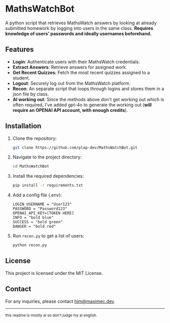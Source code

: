 # MathsWatchBot

A python script that retrieves MathsWatch answers by looking at already submitted homework by logging into users in the same class. **Requires knowledge of users' passwords and ideally usernames beforehand.**

## Features

- **Login**: Authenticate users with their MathsWatch credentials.
- **Extract Answers**: Retrieve answers for assigned work.
- **Get Recent Quizzes**: Fetch the most recent quizzes assigned to a student.
- **Logout**: Securely log out from the MathsWatch platform.
- **Recon**: An separate script that loops through logins and stores them in a json file by class.
- **AI working out**: Since the methods above don't get working out which is often required, I've added gpt-4o to generate the  working out (**will require an OPENAI API account, with enough credits**).

## Installation

1. Clone the repository:

    ```sh
    git clone https://github.com/plop-dev/MathsWatchBot.git
    ```

2. Navigate to the project directory:

    ```sh
    cd MathsWatchBot
    ```

3. Install the required dependencies:

    ```sh
    pip install -r requirements.txt
    ```

4. Add a config file (.env):

    ```env
    LOGIN_USERNAME = "User123"
    PASSWORD = "Password123"
    OPENAI_API_KEY=[TOKEN HERE]
    INFO = "bold blue"
    SUCCESS = "bold green"
    DANGER = "bold red"
    ```

5. Run `recon.py` to get a list of users:

    ```sh
    python recon.py
    ```

## License

This project is licensed under the MIT License.

## Contact

For any inquiries, please contact <him@maximec.dev>.

---

<small>this readme is mostly ai so don't judge my ai english.</small>
